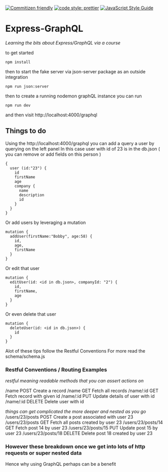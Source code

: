 [![Commitizen friendly](https://img.shields.io/badge/commitizen-friendly-brightgreen.svg)](http://commitizen.github.io/cz-cli/)
[![code style: prettier](https://img.shields.io/badge/code_style-prettier-ff69b4.svg?style=flat-square)](https://github.com/prettier/prettier)
[![JavaScript Style Guide](https://img.shields.io/badge/code_style-standard-brightgreen.svg)](https://standardjs.com)

# Express-GraphQL

_Learning the bits about Express/GraphQL via a course_

to get started

```
npm install
```

then to start the fake server via json-server package as an outside integration

```
npm run json:server
```

then to create a running nodemon graphQL instance you can run

```
npm run dev
```

and then visit http://localhost:4000/graphql

## Things to do

Using the http://localhost:4000/graphql you can add a query a user by querying on the left panel
In this case user with id of 23 is in the db.json ( you can remove or add fields on this person )

```
{
  user (id:"23") {
    id
    firstName
    age
    company {
      name
      description
      id
    }
  }
}
```

Or add users by leveraging a mutation

```
mutation {
  addUser(firstName:"Bobby", age:58) {
    id,
    age,
    firstName
  }
}
```

Or edit that user

```
mutation {
  editUser(id: <id in db.json>, companyId: "2") {
    id,
    firstName,
    age
  }
}
```

Or even delete that user

```
mutation {
  deleteUser(id: <id in db.json>) {
    id
  }
}
```

Alot of these tips follow the Restful Conventions
For more read the schema/schema.js

### Restful Conventions / Routing Examples

_restful meaning readable methods that you can assert actions on_

/name POST Create a record
/name GET Fetch all records
/name/:id GET Fetch record with given id
/name/:id PUT Update details of user with id
/name/:id DELETE Delete user with id

_things can get complicated the more deeper and nested as you go_
/users/23/posts POST Create a post associated with user 23
/users/23/posts GET Fetch all posts created by user 23
/users/23/posts/14 GET Fetch post 14 by user 23
/users/23/posts/15 PUT Update post 15 by user 23
/users/23/posts/18 DELETE Delete post 18 created by user 23

### However these breakdown once we get into lots of http requests or super nested data

Hence why using GraphQL perhaps can be a benefit
